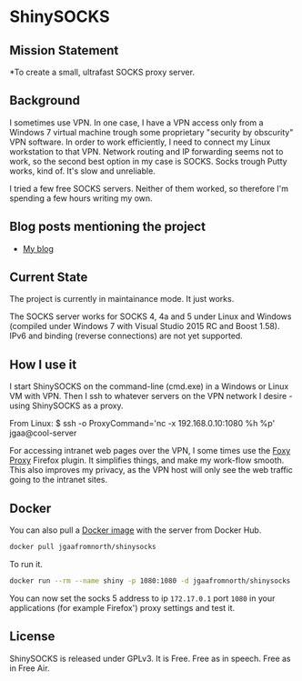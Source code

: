 # ShinySOCKS

## Mission Statement

*To create a small, ultrafast SOCKS proxy server.

## Background

I sometimes use VPN. In one case, I have a VPN access only
from a Windows 7 virtual machine trough some proprietary
"security by obscurity" VPN software. In order to work
efficiently, I need to connect my Linux workstation to that
VPN. Network routing and IP forwarding seems not to work,
so the second best option in my case is SOCKS. Socks
trough Putty works, kind of. It's slow and unreliable.

I tried a few free SOCKS servers. Neither of them worked, so
therefore I'm spending a few hours writing my own.

## Blog posts mentioning the project
- [My blog](https://lastviking.eu/_tags/shinysocks.html)

## Current State
The project is currently in maintainance mode. It just works.

The SOCKS server works for SOCKS 4, 4a and 5 under
Linux and Windows (compiled under Windows 7 with Visual
Studio 2015 RC and Boost 1.58). IPv6 and binding (reverse
connections) are not yet supported.

## How I use it

I start ShinySOCKS on the command-line (cmd.exe) in a Windows or Linux
VM with VPN. Then I ssh to whatever servers on the VPN network
I desire - using ShinySOCKS as a proxy.

From Linux:
 $ ssh -o ProxyCommand='nc -x 192.168.0.10:1080 %h %p' jgaa@cool-server

For accessing intranet web pages over the VPN, I some times
use the [Foxy Proxy](https://getfoxyproxy.org/) Firefox plugin.
It simplifies things, and make my work-flow smooth. This also
improves my privacy, as the VPN host will only see the web traffic
going to the intranet sites.

## Docker

You can also pull a [Docker image](https://hub.docker.com/r/jgaafromnorth/shinysocks/)
with the server from Docker Hub.

```sh
docker pull jgaafromnorth/shinysocks
```

To run it.
```sh
docker run --rm --name shiny -p 1080:1080 -d jgaafromnorth/shinysocks
```

You can now set the socks 5 address to ip `172.17.0.1` port `1080` in your applications (for example Firefox') proxy settings and test it.

## License
ShinySOCKS is released under GPLv3.
It is Free. Free as in speech. Free as in Free Air.

